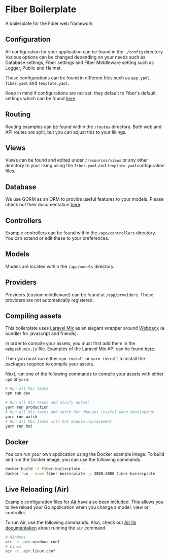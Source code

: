 # Fiber Boilerplate
A boilerplate for the Fiber web framework


## Configuration
All configuration for your application can be found in the `./config` directory. Various options can be changed depending on your needs such as Database settings, Fiber settings and Fiber Middleware setting such as Logger, Public and Helmet.

These configurations can be found in different files such as `app.yaml`, `fiber.yaml` and `template.yaml`.

Keep in mind if configurations are not set, they default to Fiber's default settings which can be found [here](https://docs.gofiber.io/).


## Routing
Routing examples can be found within the `/routes` directory. Both web and API routes are split, but you can adjust this to your likings.


## Views
Views can be found and edited under `/resources/views` or any other directory to your liking using the `fiber.yaml` and `template.yaml`configuration files.


## Database
We use GORM as an ORM to provide useful features to your models. Please check out their documentation [here](https://github.com/jinzhu/gorm).


## Controllers
Example controllers can be found within the `/app/controllers` directory. You can extend or edit these to your preferences.


## Models
Models are located within the `/app/models` directory.


## Providers
Providers (custom middleware) can be found at `/app/providers`. These providers are not automatically registered.

## Compiling assets
This boilerplate uses [Laravel Mix](https://github.com/JeffreyWay/laravel-mix) as an elegant wrapper around [Webpack](https://github.com/webpack/webpack) (a bundler for javascript and friends).

In order to compile your assets, you must first add them in the `webpack.mix.js` file. Examples of the Laravel Mix API can be found [here](https://laravel-mix.com/docs/5.0/mixjs).

Then you must run either `npm install` or `yarn install` to install the packages required to compile your assets.

Next, run one of the following commands to compile your assets with either `npm` or `yarn`:

```bash
# Run all Mix tasks
npm run dev

# Run all Mix tasks and minify output
yarn run production
# Run all Mix tasks and watch for changes (useful when developing)
yarn run watch
# Run all Mix tasks with hot module replacement
yarn run hot
```

## Docker
You can run your own application using the Docker example image.
To build and run the Docker image, you can use the following commands.

```bash
docker build -t fiber-boilerplate .
docker run --name fiber-boilerplate -p 3000:3000 fiber-boilerplate
```

## Live Reloading (Air)
Example configuration files for [Air](https://github.com/cosmtrek/air) have also been included.
This allows you to live reload your Go application when you change a model, view or controller.

To run Air, use the following commands. Also, check out [Air its documentation](https://github.com/cosmtrek/air) about running the `air` command.
```bash
# Windows
air -c .air.windows.conf
# Linux
air -c .air.linux.conf
```
